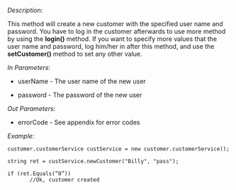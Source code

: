 <properties date="2016-06-24"
SortOrder="135"
/>

*Description*:

This method will create a new customer with the specified user name and password. You have to log in the customer afterwards to use more method by using the **login()** method. If you want to specify more values that the user name and password, log him/her in after this method, and use the **setCustomer()** method to set any other value.

 

*In Parameters*:

* userName  - The user name of the new user

* password   - The password of the new user

 

*Out Parameters*:

* errorCode  - See appendix for error codes

 

*Example*:
```
customer.customerService custService = new customer.customerService();

string ret = custService.newCustomer("Billy", "pass");

if (ret.Equals(“0”))
       //Ok, customer created
```